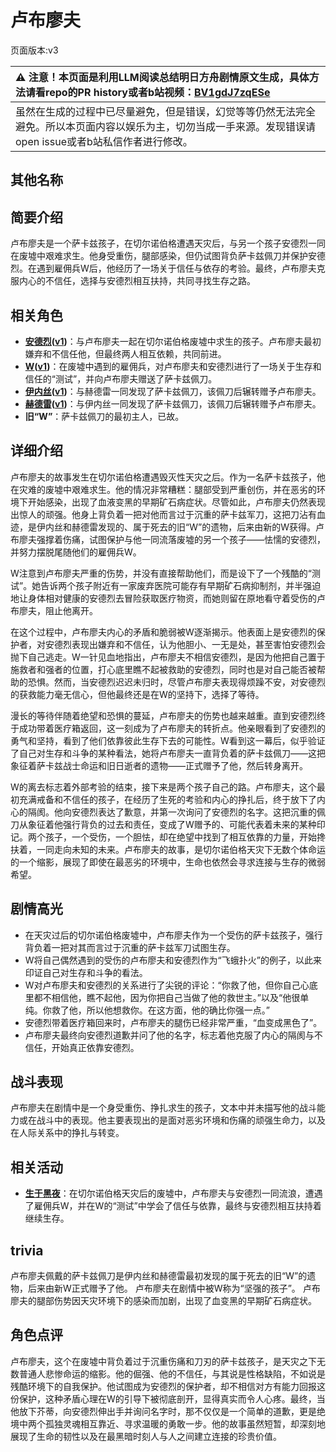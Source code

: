 # 卢布廖夫
页面版本:v3
 

| :warning: 注意！本页面是利用LLM阅读总结明日方舟剧情原文生成，具体方法请看repo的PR history或者b站视频：[BV1gdJ7zqESe](https://www.bilibili.com/video/BV1gdJ7zqESe/)         |
|:----------------------------|
| 虽然在生成的过程中已尽量避免，但是错误，幻觉等等仍然无法完全避免。所以本页面内容以娱乐为主，切勿当成一手来源。发现错误请open issue或者b站私信作者进行修改。|



## 其他名称

## 简要介绍
卢布廖夫是一个萨卡兹孩子，在切尔诺伯格遭遇天灾后，与另一个孩子安德烈一同在废墟中艰难求生。他身受重伤，腿部感染，但仍试图背负萨卡兹佩刀并保护安德烈。在遇到雇佣兵W后，他经历了一场关于信任与依存的考验。最终，卢布廖夫克服内心的不信任，选择与安德烈相互扶持，共同寻找生存之路。
## 相关角色
-   **[安德烈](extended_char_an_de_lie.md)([v1](../chars/extended_char_an_de_lie.md))**：与卢布廖夫一起在切尔诺伯格废墟中求生的孩子。卢布廖夫最初嫌弃和不信任他，但最终两人相互依赖，共同前进。
-   **[W](char_113_cqbw.md)([v1](../chars/char_113_cqbw.md))**：在废墟中遇到的雇佣兵，对卢布廖夫和安德烈进行了一场关于生存和信任的“测试”，并向卢布廖夫赠送了萨卡兹佩刀。
-   **[伊内丝](char_4087_ines.md)([v1](../chars/char_4087_ines.md))**：与赫德雷一同发现了萨卡兹佩刀，该佩刀后辗转赠予卢布廖夫。
-   **[赫德雷](char_4088_hodrer.md)([v1](../chars/char_4088_hodrer.md))**：与伊内丝一同发现了萨卡兹佩刀，该佩刀后辗转赠予卢布廖夫。
-   **旧“W”**：萨卡兹佩刀的最初主人，已故。
## 详细介绍
卢布廖夫的故事发生在切尔诺伯格遭遇毁灭性天灾之后。作为一名萨卡兹孩子，他在灾难的废墟中艰难求生。他的情况非常糟糕：腿部受到严重创伤，并在恶劣的环境下开始感染，出现了血液变黑的早期矿石病症状。尽管如此，卢布廖夫仍然表现出惊人的顽强。他身上背负着一把对他而言过于沉重的萨卡兹军刀，这把刀沾有血迹，是伊内丝和赫德雷发现的、属于死去的旧“W”的遗物，后来由新的W获得。卢布廖夫强撑着伤痛，试图保护与他一同流落废墟的另一个孩子——怯懦的安德烈，并努力摆脱尾随他们的雇佣兵W。

W注意到卢布廖夫严重的伤势，并没有直接帮助他们，而是设下了一个残酷的“测试”。她告诉两个孩子附近有一家废弃医院可能存有早期矿石病抑制剂，并半强迫地让身体相对健康的安德烈去冒险获取医疗物资，而她则留在原地看守着受伤的卢布廖夫，阻止他离开。

在这个过程中，卢布廖夫内心的矛盾和脆弱被W逐渐揭示。他表面上是安德烈的保护者，对安德烈表现出嫌弃和不信任，认为他胆小、一无是处，甚至害怕安德烈会抛下自己逃走。W一针见血地指出，卢布廖夫不相信安德烈，是因为他把自己置于施救者和强者的位置，打心底里瞧不起被救助的安德烈，同时也是对自己能否被帮助的恐惧。然而，当安德烈迟迟未归时，尽管卢布廖夫表现得烦躁不安，对安德烈的获救能力毫无信心，但他最终还是在W的坚持下，选择了等待。

漫长的等待伴随着绝望和恐惧的蔓延，卢布廖夫的伤势也越来越重。直到安德烈终于成功带着医疗箱返回，这一刻成为了卢布廖夫的转折点。他亲眼看到了安德烈的勇气和坚持，看到了他们依靠彼此生存下去的可能性。W看到这一幕后，似乎验证了自己对生存和斗争的某种看法，她将卢布廖夫一直背负着的萨卡兹佩刀——这把象征着萨卡兹战士命运和旧日逝者的遗物——正式赠予了他，然后转身离开。

W的离去标志着外部考验的结束，接下来是两个孩子自己的路。卢布廖夫，这个最初充满戒备和不信任的孩子，在经历了生死的考验和内心的挣扎后，终于放下了内心的隔阂。他向安德烈表达了歉意，并第一次询问了安德烈的名字。这把沉重的佩刀从象征着他强行背负的过去和责任，变成了W赠予的、可能代表着未来的某种印记。两个孩子，一个受伤，一个胆怯，却在绝望中找到了相互依靠的力量，开始搀扶着，一同走向未知的未来。卢布廖夫的故事，是切尔诺伯格天灾下无数个体命运的一个缩影，展现了即使在最恶劣的环境中，生命也依然会寻求连接与生存的微弱希望。
## 剧情高光
- 在天灾过后的切尔诺伯格废墟中，卢布廖夫作为一个受伤的萨卡兹孩子，强行背负着一把对其而言过于沉重的萨卡兹军刀试图生存。
- W将自己偶然遇到的受伤的卢布廖夫和安德烈作为“飞蛾扑火”的例子，以此来印证自己对生存和斗争的看法。
- W对卢布廖夫和安德烈的关系进行了尖锐的评论：“你救了他，但你自己心底里都不相信他，瞧不起他，因为你把自己当做了他的救世主。”以及“他很单纯。你救了他，所以他想救你。在这方面，他的确比你强一点。”
- 安德烈带着医疗箱回来时，卢布廖夫的腿伤已经非常严重，“血变成黑色了”。
- 卢布廖夫最终向安德烈道歉并问了他的名字，标志着他克服了内心的隔阂与不信任，开始真正依靠安德烈。
## 战斗表现
卢布廖夫在剧情中是一个身受重伤、挣扎求生的孩子，文本中并未描写他的战斗能力或在战斗中的表现。他主要表现出的是面对恶劣环境和伤痛的顽强生命力，以及在人际关系中的挣扎与转变。
## 相关活动
-   **[生于黑夜](../stories/act9d0.md)**：在切尔诺伯格天灾后的废墟中，卢布廖夫与安德烈一同流浪，遭遇了雇佣兵W，并在W的“测试”中学会了信任与依靠，最终与安德烈相互扶持着继续生存。
## trivia
卢布廖夫佩戴的萨卡兹佩刀是伊内丝和赫德雷最初发现的属于死去的旧“W”的遗物，后来由新W正式赠予了他。
卢布廖夫在剧情中被W称为“坚强的孩子”。
卢布廖夫的腿部伤势因天灾环境下的感染而加剧，出现了血变黑的早期矿石病症状。
## 角色点评
卢布廖夫，这个在废墟中背负着过于沉重伤痛和刀刃的萨卡兹孩子，是天灾之下无数普通人悲惨命运的缩影。他的倔强、他的不信任，与其说是性格缺陷，不如说是残酷环境下的自我保护。他试图成为安德烈的保护者，却不相信对方有能力回报这份保护，这种矛盾心理在W的引导下被彻底剖开，显得真实而令人心疼。最终，当他放下芥蒂，向安德烈伸出手并询问名字时，那不仅仅是一个简单的道歉，更是绝境中两个孤独灵魂相互靠近、寻求温暖的勇敢一步。他的故事虽然短暂，却深刻地展现了生命的韧性以及在最黑暗时刻人与人之间建立连接的珍贵价值。